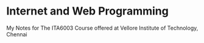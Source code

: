 # Internet and Web Programming
 My Notes for The ITA6003 Course offered at Vellore Institute of Technology, Chennai
